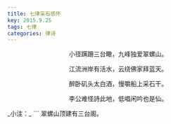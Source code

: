 ```yaml
---
title: 七律采石感怀
key: 2015.9.25
tags: 七律
categories: 律诗
---
```


<p align="center">小径蹒跚三台瞰，九峰独爱翠螺山。
</p>
<p align="center">江流洲岸有活水，云绕佛家拜蓝天。
</p>
<p align="center">醉卧矶头太白酒，慢嚼船上采石干。
</p>
<p align="center">李公难怪詩此地，低唱闲吟也是仙。
</p>
_小注：_
```
翠螺山顶建有三台阁。

```